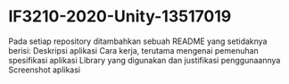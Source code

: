 # IF3210-2020-Unity-13517019

Pada setiap repository ditambahkan sebuah README yang setidaknya berisi:
Deskripsi aplikasi
Cara kerja, terutama mengenai pemenuhan spesifikasi aplikasi
Library yang digunakan dan justifikasi penggunaannya
Screenshot aplikasi
